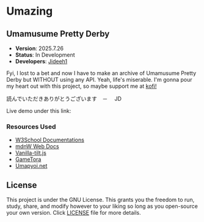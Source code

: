 # Umazing

## Umamusume Pretty Derby

- **Version**: 2025.7.26
- **Status**: In Development
- **Developers**: [Jideeh1](https://github.com/Jideeh1)

Fyi, I lost to a bet and now I have to make an archive of Umamusume Pretty Derby but WITHOUT using any API. Yeah, life's miserable. I'm gonna pour my heart out with this project, so maybe support me at [kofi!](https://ko-fi.com/Manage/)

読んでいただきありがとうございます　－　 JD

Live demo under this link: 

### Resources Used

- [W3School Documentations](https://www.w3schools.com/)
- [mdnW Web Docs](https://developer.mozilla.org/en-US/)
- [Vanilla-tilt.js](https://micku7zu.github.io/vanilla-tilt.js/)
- [GameTora](https://gametora.com/umamusume)
- [Umapyoi.net](https://umapyoi.net/)

## License

This project is under the GNU License. This grants you the freedom to run, study, share, and modify however to your liking so long as you open-source your own version. Click <a href="License.txt">LICENSE</a> file for more details.
